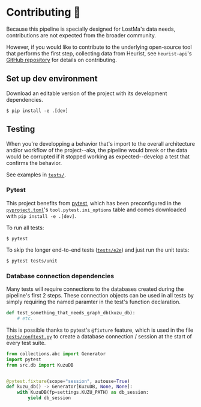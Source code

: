 # Contributing 🤖

Because this pipeline is specially designed for LostMa's data needs, contributions are not expected from the broader community.

However, if you would like to contribute to the underlying open-source tool that performs the first step, collecting data from Heurist, see `heurist-api`'s [GitHub repository](https://github.com/LostMa-ERC/heurist-api) for details on contributing.

## Set up dev environment

Download an editable version of the project with its development dependencies.

```shell
$ pip install -e .[dev]
```

## Testing

When you're developping a behavior that's import to the overall architecture and/or workflow of the project--aka, the pipeline would break or the data would be corrupted if it stopped working as expected--develop a test that confirms the behavior.

See examples in [`tests/`](./tests/).

### Pytest

This project benefits from [pytest](https://docs.pytest.org/en/stable/), which has been preconfigured in the [`pyproject.toml`](pyproject.toml)'s `tool.pytest.ini_options` table and comes downloaded with `pip install -e .[dev]`.

To run all tests:

```
$ pytest
```

To skip the longer end-to-end tests ([`tests/e2e`](./tests/e2e/)) and just run the unit tests:

```
$ pytest tests/unit
```

### Database connection dependencies

Many tests will require connections to the databases created during the pipeline's first 2 steps. These connection objects can be used in all tests by simply requiring the named paramter in the test's function declaration.

```python
def test_something_that_needs_graph_db(kuzu_db):
    # etc.
```

This is possible thanks to pytest's `@fixture` feature, which is used in the file [`tests/conftest.py`](./tests/conftest.py) to create a database connection / session at the start of every test suite.

```python
from collections.abc import Generator
import pytest
from src.db import KuzuDB


@pytest.fixture(scope="session", autouse=True)
def kuzu_db() -> Generator[KuzuDB, None, None]:
    with KuzuDB(fp=settings.KUZU_PATH) as db_session:
        yield db_session
```

